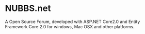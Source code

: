 # NUBBS.net
A Open Source Forum, developed with ASP.NET Core2.0 and Entity Framework Core 2.0 for windows, Mac OSX and other platforms. 
